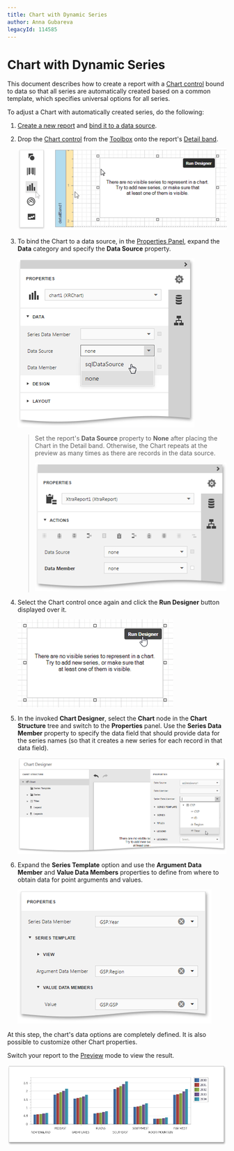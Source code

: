 ```yaml
---
title: Chart with Dynamic Series
author: Anna Gubareva
legacyId: 114585
---
```

# Chart with Dynamic Series
This document describes how to create a report with a [Chart control](../report-elements/report-controls.md) bound to data so that all series are automatically created based on a common template, which specifies universal options for all series.

To adjust a Chart with automatically created series, do the following:
1. [Create a new report](../creating-reports/basic-operations/create-a-new-report.md) and [bind it to a data source](../creating-reports/providing-data/bind-a-report-to-data.md).
2. Drop the [Chart control](../report-elements/report-controls.md) from the [Toolbox](../interface-elements/toolbox.md) onto the report's [Detail band](../report-elements/report-bands.md).
	
	![eud-chart-static-0](../../../images/img119105.png)
3. To bind the Chart to a data source, in the [Properties Panel](../interface-elements/properties-panel.md), expand the **Data** category and specify the **Data Source** property.
	
	![eud-chart-static-series-1](../../../images/img119106.png)
	
	> Set the report's **Data Source** property to **None** after placing the Chart in the Detail band. Otherwise, the Chart repeats at the preview as many times as there are records in the data source.
	> 
	> ![eud-chart-static-series-2](../../../images/img119107.png)
4. Select the Chart control once again and click the **Run Designer** button displayed over it.
	
	![eud-chart-control-run-designer](../../../images/img128698.png)
5. In the invoked **Chart Designer**, select the **Chart** node in the **Chart Structure** tree and switch to the **Properties** panel. Use the **Series Data Member** property to specify the data field that should provide data for the series names (so that it creates a new series for each record in that data field).
	
	![eud-chart-control-series-data-member](../../../images/img128702.png)
6. Expand the **Series Template** option and use the **Argument Data Member** and **Value Data Members** properties to define from where to obtain data for point arguments and values.
	
	![eud-chart-control-series-template](../../../images/img128703.png)

At this step, the chart's data options are completely defined. It is also possible to customize other Chart properties.

Switch your report to the [Preview](../document-preview.md) mode to view the result.

![eud-chart-dynamic-series-3](../../../images/img119126.png)
